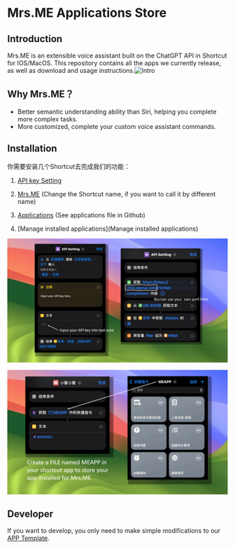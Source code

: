 # Mrs.ME Applications Store

## Introduction

Mrs.ME is an extensible voice assistant built on the ChatGPT API in Shortcut for IOS/MacOS. This repository contains all the apps we currently release, as well as download and usage instructions.![Intro](images/Intro.png)

## Why Mrs.ME？

- Better semantic understanding ability than Siri, helping you complete more complex tasks.
- More customized, complete your custom voice assistant commands.

## Installation

你需要安装几个Shortcut去完成我们的功能：

1. [API key Setting](https://www.icloud.com/shortcuts/d9ab509c43eb460b884eb2eac02db76c)
2. [Mrs.ME](https://www.icloud.com/shortcuts/a31c70d6a4494c7495e80370bd2f27c6) (Change the Shortcut name, if you want to call it by different name)

3. [Applications](https://github.com/MaktubCN/Mrs.ME-Applications-Store/tree/main/applications) (See applications file in Github)
4. [Manage installed applications](Manage installed applications)

![APISETTING](images/APISETTING.png)

![FILESETTING](images/FILESETTING.png)

## Developer

If you want to develop, you only need to make simple modifications to our [APP Template](https://www.icloud.com/shortcuts/1121a499aba24f6588d0c68a16e0b68c).
